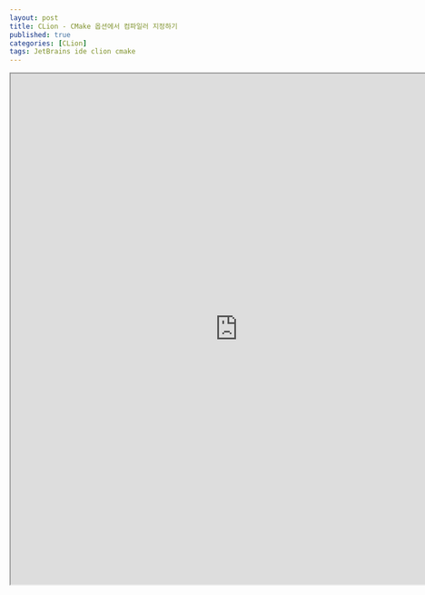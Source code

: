 ```yaml
---
layout: post
title: CLion - CMake 옵션에서 컴파일러 지정하기
published: true
categories: [CLion]
tags: JetBrains ide clion cmake
---
```

<iframe width="800" height="900" src="https://docs.google.com/document/d/e/2PACX-1vRIhcVlIiNybjcYl097Ama01ee70GJyNljK64N3A9G2Z2226P7YRzG3F00Q_ERah0bD5oHz2VHXf6_4/pub?embedded=true"></iframe>    
  